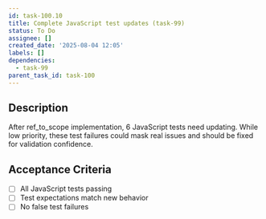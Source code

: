 ```yaml
---
id: task-100.10
title: Complete JavaScript test updates (task-99)
status: To Do
assignee: []
created_date: '2025-08-04 12:05'
labels: []
dependencies:
  - task-99
parent_task_id: task-100
---
```


## Description

After ref_to_scope implementation, 6 JavaScript tests need updating. While low priority, these test failures could mask real issues and should be fixed for validation confidence.

## Acceptance Criteria

- [ ] All JavaScript tests passing
- [ ] Test expectations match new behavior
- [ ] No false test failures
